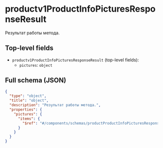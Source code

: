 # productv1ProductInfoPicturesResponseResult

Результат работы метода.

## Top-level fields
- `productv1ProductInfoPicturesResponseResult` (top-level fields):
  - `pictures`: `object`

## Full schema (JSON)
```json
{
  "type": "object",
  "title": "object",
  "description": "Результат работы метода.",
  "properties": {
    "pictures": {
      "items": {
        "$ref": "#/components/schemas/productProductInfoPicturesResponsePicture"
      }
    }
  }
}
```
